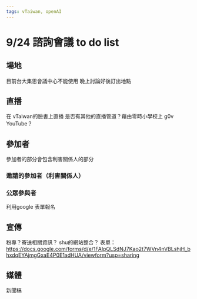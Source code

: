 ```yaml
---
tags: vTaiwan, openAI
---
```


# 9/24 諮詢會議 to do list

## 場地
目前台大集思會議中心不能使用
晚上討論好後訂出地點


## 直播
在 vTaiwan的臉書上直播
是否有其他的直播管道？藉由零時小學校上 g0v YouTube？

## 參加者
參加者的部分會包含利害關係人的部分
### 邀請的參加者（利害關係人）


### 公眾參與者
利用google 表單報名


## 宣傳
粉專？寄送相關資訊？
shu的網站整合？
表單：
https://docs.google.com/forms/d/e/1FAIpQLSdNJ7Kao2t7WVn4nVBLshjH_bhxdqEYAjmgGxaE4P0E1adHUA/viewform?usp=sharing 


## 媒體
新聞稿